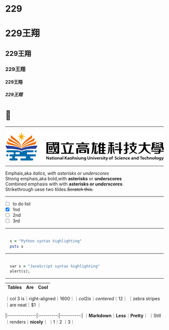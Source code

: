 # 229
# 229王翔
## 229王翔
### 229王翔
#### 229王翔
##### 229王翔

# 🌲

-----

![NKUST](182513897.png)


-------
Emphais,aka *italics, with asterisks or underscores*       
Strong emphais,aka bold,with **asterisks** or **underscores**     
Combined emphasis with with **asterisks or _underscores_**.    
Strikethrough uese two tildes.~~Scratch this.~~   

------
- [ ] to do list
- [x] 1nd 
- [ ] 2nd 
- [ ] 3rd 

-----

```ruby

  s = "Python syntax highlighting"
  puts s

``` 
---

```ruby

  var s = "JavaScript syntax highlighting"
  alert(s);

``` 

---
| **Tables** | **Are** | **Cool** |
|:--------------|:-------------:|-----:|
｜col 3 is｜right-aligned｜$1600｜
｜col 2 is｜centered｜$12｜
｜zebra stripes｜are neat｜$1 ｜


|:--------------|:---------:|----------:|
｜**Markdown**｜**Less**｜**Pretty**｜
｜Still｜renders｜**nicely**｜
｜1｜2 ｜3｜
